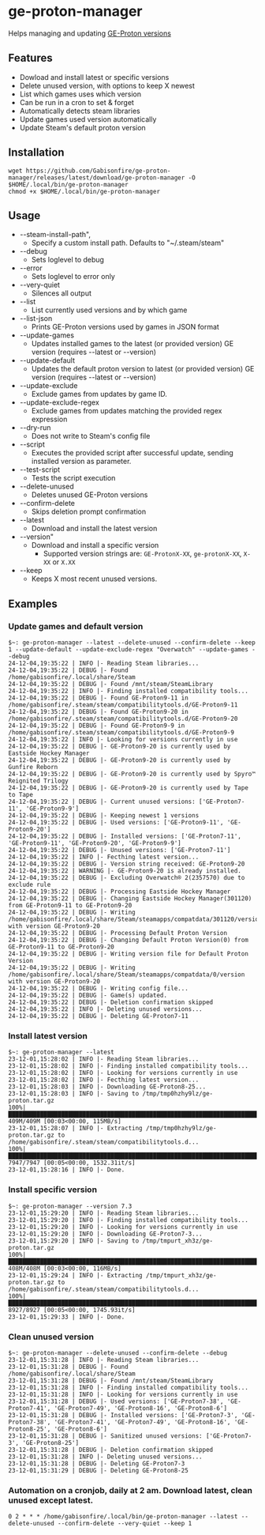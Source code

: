 # ge-proton-manager

Helps managing and updating [GE-Proton versions](https://github.com/GloriousEggroll/proton-ge-custom)

## Features

- Dowload and install latest or specific versions
- Delete unused version, with options to keep X newest
- List which games uses which version
- Can be run in a cron to set & forget
- Automatically detects steam libraries
- Update games used version automatically
- Update Steam's default proton version

## Installation
```
wget https://github.com/Gabisonfire/ge-proton-manager/releases/latest/download/ge-proton-manager -O $HOME/.local/bin/ge-proton-manager
chmod +x $HOME/.local/bin/ge-proton-manager
```

## Usage
- --steam-install-path", 
  - Specify a custom install path. Defaults to \"~/.steam/steam\"
- --debug
  - Sets loglevel to debug
- --error
  - Sets loglevel to error only
- --very-quiet
  - Silences all output
- --list
  - List currently used versions and by which game
- --list-json
  - Prints GE-Proton versions used by games in JSON format
- --update-games 
  - Updates installed games to the latest (or provided version) GE version (requires --latest or --version)
- --update-default
  - Updates the default proton version to latest (or provided version) GE version (requires --latest or --version)
- --update-exclude
  - Exclude games from updates by game ID.
- --update-exclude-regex
  - Exclude games from updates matching the provided regex expression
- --dry-run
  - Does not write to Steam's config file
- --script
  - Executes the provided script after successful update, sending installed version as parameter.
- --test-script
  - Tests the script execution
- --delete-unused
  - Deletes unused GE-Proton versions
- --confirm-delete
  - Skips deletion prompt confirmation
- --latest
  - Download and install the latest version
- --version"
  - Download and install a specific version
    - Supported version strings are: `GE-ProtonX-XX`, `ge-protonX-XX`, `X-XX` or `X.XX`
- --keep
  - Keeps X most recent unused versions.

## Examples

### Update games and default version
```
$~: ge-proton-manager --latest --delete-unused --confirm-delete --keep 1 --update-default --update-exclude-regex "Overwatch" --update-games --debug
24-12-04,19:35:22 | INFO |- Reading Steam libraries...
24-12-04,19:35:22 | DEBUG |- Found /home/gabisonfire/.local/share/Steam
24-12-04,19:35:22 | DEBUG |- Found /mnt/steam/SteamLibrary
24-12-04,19:35:22 | INFO |- Finding installed compatibility tools...
24-12-04,19:35:22 | DEBUG |- Found GE-Proton9-11 in /home/gabisonfire/.steam/steam/compatibilitytools.d/GE-Proton9-11
24-12-04,19:35:22 | DEBUG |- Found GE-Proton9-20 in /home/gabisonfire/.steam/steam/compatibilitytools.d/GE-Proton9-20
24-12-04,19:35:22 | DEBUG |- Found GE-Proton9-9 in /home/gabisonfire/.steam/steam/compatibilitytools.d/GE-Proton9-9
24-12-04,19:35:22 | INFO |- Looking for versions currently in use
24-12-04,19:35:22 | DEBUG |- GE-Proton9-20 is currently used by Eastside Hockey Manager
24-12-04,19:35:22 | DEBUG |- GE-Proton9-20 is currently used by Gunfire Reborn
24-12-04,19:35:22 | DEBUG |- GE-Proton9-20 is currently used by Spyro™ Reignited Trilogy
24-12-04,19:35:22 | DEBUG |- GE-Proton9-20 is currently used by Tape to Tape
24-12-04,19:35:22 | DEBUG |- Current unused versions: ['GE-Proton7-11', 'GE-Proton9-9']
24-12-04,19:35:22 | DEBUG |- Keeping newest 1 versions
24-12-04,19:35:22 | DEBUG |- Used versions: ['GE-Proton9-11', 'GE-Proton9-20']
24-12-04,19:35:22 | DEBUG |- Installed versions: ['GE-Proton7-11', 'GE-Proton9-11', 'GE-Proton9-20', 'GE-Proton9-9']
24-12-04,19:35:22 | DEBUG |- Unused versions: ['GE-Proton7-11']
24-12-04,19:35:22 | INFO |- Fecthing latest version...
24-12-04,19:35:22 | DEBUG |- Version string received: GE-Proton9-20
24-12-04,19:35:22 | WARNING |- GE-Proton9-20 is already installed.
24-12-04,19:35:22 | DEBUG |- Excluding Overwatch® 2(2357570) due to exclude rule
24-12-04,19:35:22 | DEBUG |- Processing Eastside Hockey Manager
24-12-04,19:35:22 | DEBUG |- Changing Eastside Hockey Manager(301120) from GE-Proton9-11 to GE-Proton9-20
24-12-04,19:35:22 | DEBUG |- Writing /home/gabisonfire/.local/share/Steam/steamapps/compatdata/301120/version with version GE-Proton9-20
24-12-04,19:35:22 | DEBUG |- Processing Default Proton Version
24-12-04,19:35:22 | DEBUG |- Changing Default Proton Version(0) from GE-Proton9-11 to GE-Proton9-20
24-12-04,19:35:22 | DEBUG |- Writing version file for Default Proton Version
24-12-04,19:35:22 | DEBUG |- Writing /home/gabisonfire/.local/share/Steam/steamapps/compatdata/0/version with version GE-Proton9-20
24-12-04,19:35:22 | DEBUG |- Writing config file...
24-12-04,19:35:22 | DEBUG |- Game(s) updated.
24-12-04,19:35:22 | DEBUG |- Deletion confirmation skipped
24-12-04,19:35:22 | INFO |- Deleting unused versions...
24-12-04,19:35:22 | DEBUG |- Deleting GE-Proton7-11
```
### Install latest version
```
$~: ge-proton-manager --latest
23-12-01,15:28:02 | INFO |- Reading Steam libraries...
23-12-01,15:28:02 | INFO |- Finding installed compatibility tools...
23-12-01,15:28:02 | INFO |- Looking for versions currently in use
23-12-01,15:28:02 | INFO |- Fecthing latest version...
23-12-01,15:28:03 | INFO |- Downloading GE-Proton8-25...
23-12-01,15:28:03 | INFO |- Saving to /tmp/tmp0hzhy9lz/ge-proton.tar.gz
100%|███████████████████████████████████████████████████████████████████████████| 409M/409M [00:03<00:00, 115MB/s]
23-12-01,15:28:07 | INFO |- Extracting /tmp/tmp0hzhy9lz/ge-proton.tar.gz to /home/gabisonfire/.steam/steam/compatibilitytools.d...
100%|████████████████████████████████████████████████████████████████████████| 7947/7947 [00:05<00:00, 1532.31it/s]
23-12-01,15:28:16 | INFO |- Done.
```
### Install specific version
```
$~: ge-proton-manager --version 7.3
23-12-01,15:29:20 | INFO |- Reading Steam libraries...
23-12-01,15:29:20 | INFO |- Finding installed compatibility tools...
23-12-01,15:29:20 | INFO |- Looking for versions currently in use
23-12-01,15:29:20 | INFO |- Downloading GE-Proton7-3...
23-12-01,15:29:20 | INFO |- Saving to /tmp/tmpurt_xh3z/ge-proton.tar.gz
100%|█████████████████████████████████████████████████████████████████████████| 408M/408M [00:03<00:00, 116MB/s]
23-12-01,15:29:24 | INFO |- Extracting /tmp/tmpurt_xh3z/ge-proton.tar.gz to /home/gabisonfire/.steam/steam/compatibilitytools.d...
100%|████████████████████████████████████████████████████████████████████████████████| 8927/8927 [00:05<00:00, 1745.93it/s]
23-12-01,15:29:33 | INFO |- Done.
```
### Clean unused version
```
$~: ge-proton-manager --delete-unused --confirm-delete --debug
23-12-01,15:31:28 | INFO |- Reading Steam libraries...
23-12-01,15:31:28 | DEBUG |- Found /home/gabisonfire/.local/share/Steam
23-12-01,15:31:28 | DEBUG |- Found /mnt/steam/SteamLibrary
23-12-01,15:31:28 | INFO |- Finding installed compatibility tools...
23-12-01,15:31:28 | INFO |- Looking for versions currently in use
23-12-01,15:31:28 | DEBUG |- Used versions: ['GE-Proton7-38', 'GE-Proton7-41', 'GE-Proton7-49', 'GE-Proton8-16', 'GE-Proton8-6']
23-12-01,15:31:28 | DEBUG |- Installed versions: ['GE-Proton7-3', 'GE-Proton7-38', 'GE-Proton7-41', 'GE-Proton7-49', 'GE-Proton8-16', 'GE-Proton8-25', 'GE-Proton8-6']
23-12-01,15:31:28 | DEBUG |- Sanitized unused versions: ['GE-Proton7-3', 'GE-Proton8-25']
23-12-01,15:31:28 | DEBUG |- Deletion confirmation skipped
23-12-01,15:31:28 | INFO |- Deleting unused versions...
23-12-01,15:31:28 | DEBUG |- Deleting GE-Proton7-3
23-12-01,15:31:29 | DEBUG |- Deleting GE-Proton8-25
```

### Automation on a cronjob, daily at 2 am. Download latest, clean unused except latest.
```
0 2 * * * /home/gabisonfire/.local/bin/ge-proton-manager --latest --delete-unused --confirm-delete --very-quiet --keep 1
```